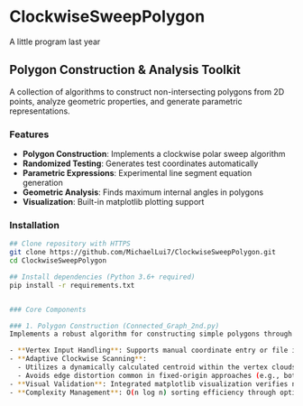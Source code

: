 # ClockwiseSweepPolygon
A little program last year
## Polygon Construction & Analysis Toolkit

A collection of algorithms to construct non-intersecting polygons from 2D points, analyze geometric properties, and generate parametric representations.

### Features

- **Polygon Construction**: Implements a clockwise polar sweep algorithm
- **Randomized Testing**: Generates test coordinates automatically
- **Parametric Expressions**: Experimental line segment equation generation
- **Geometric Analysis**: Finds maximum internal angles in polygons
- **Visualization**: Built-in matplotlib plotting support

### Installation

```bash
## Clone repository with HTTPS
git clone https://github.com/MichaelLui7/ClockwiseSweepPolygon.git
cd ClockwiseSweepPolygon

## Install dependencies (Python 3.6+ required)
pip install -r requirements.txt


### Core Components

### 1. Polygon Construction (Connected_Graph_2nd.py)
Implements a robust algorithm for constructing simple polygons through systematic vertex processing:

- **Vertex Input Handling**: Supports manual coordinate entry or file input (`graph.txt`)
- **Adaptive Clockwise Scanning**: 
  - Utilizes a dynamically calculated centroid within the vertex clouds bounding box as the polar origin
  - Avoids edge distortion common in fixed-origin approaches (e.g., bottom-left corner bias)
- **Visual Validation**: Integrated matplotlib visualization verifies non-intersecting polygon formation
- **Complexity Management**: O(n log n) sorting efficiency through optimized polar angle calculations
